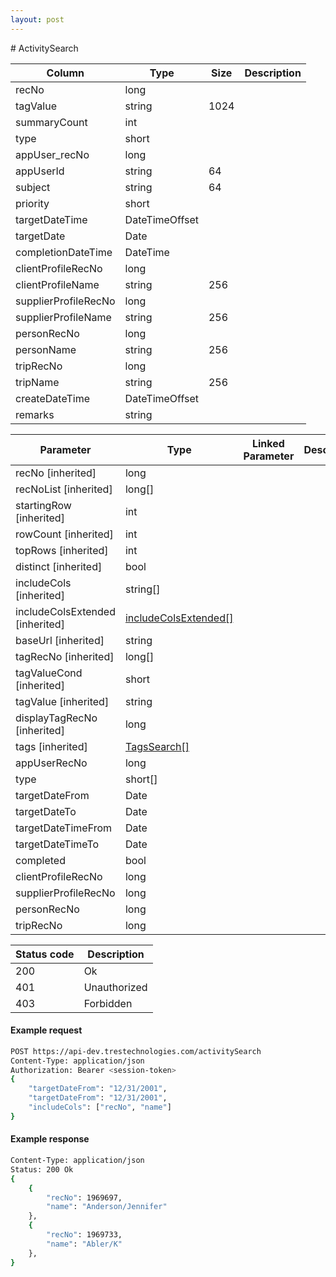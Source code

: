 ```yaml
---
layout: post
---
```


﻿# ActivitySearch


| Column | Type | Size | Description | 
| ------ | ---- | ---- | ----------- | 
| recNo | long |  | 
| tagValue | string | 1024 | 
| summaryCount | int |  | 
| type | short |  | 
| appUser_recNo | long |  | 
| appUserId | string | 64 | 
| subject | string | 64 | 
| priority | short |  | 
| targetDateTime | DateTimeOffset |  | 
| targetDate | Date |  | 
| completionDateTime | DateTime |  | 
| clientProfileRecNo | long |  | 
| clientProfileName | string | 256 | 
| supplierProfileRecNo | long |  | 
| supplierProfileName | string | 256 | 
| personRecNo | long |  | 
| personName | string | 256 | 
| tripRecNo | long |  | 
| tripName | string | 256 | 
| createDateTime | DateTimeOffset |  | 
| remarks | string |  | 

| Parameter | Type | Linked Parameter | Description |
| --------- | ---- | ---------------- | ----------- |
| recNo [inherited] | long |  | 
| recNoList [inherited] | long[] |  | 
| startingRow [inherited] | int |  | 
| rowCount [inherited] | int |  | 
| topRows [inherited] | int |  | 
| distinct [inherited] | bool |  | 
| includeCols [inherited] | string[] |  | 
| includeColsExtended [inherited] | [includeColsExtended[]](/includeColsExtended) |  | 
| baseUrl [inherited] | string |  | 
| tagRecNo [inherited] | long[] |  | 
| tagValueCond [inherited] | short |  | 
| tagValue [inherited] | string |  | 
| displayTagRecNo [inherited] | long |  | 
| tags [inherited] | [TagsSearch[]](/TagsSearch) |  | 
| appUserRecNo | long |  | 
| type | short[] |  | 
| targetDateFrom | Date |  | 
| targetDateTo | Date |  | 
| targetDateTimeFrom | Date |  | 
| targetDateTimeTo | Date |  | 
| completed | bool |  | 
| clientProfileRecNo | long |  | 
| supplierProfileRecNo | long |  | 
| personRecNo | long |  | 
| tripRecNo | long |  | 

| Status code | Description |
| ----------- | ----------- |
| 200 | Ok |
| 401 | Unauthorized |
| 403 | Forbidden |

#### Example request
```sh
POST https://api-dev.trestechnologies.com/activitySearch
Content-Type: application/json
Authorization: Bearer <session-token>
{
	"targetDateFrom": "12/31/2001",
	"targetDateFrom": "12/31/2001",
	"includeCols": ["recNo", "name"]
}
```

#### Example response
```sh
Content-Type: application/json
Status: 200 Ok
{
	{
		"recNo": 1969697,
		"name": "Anderson/Jennifer"
	},
	{
		"recNo": 1969733,
		"name": "Abler/K"
	},
}
```
